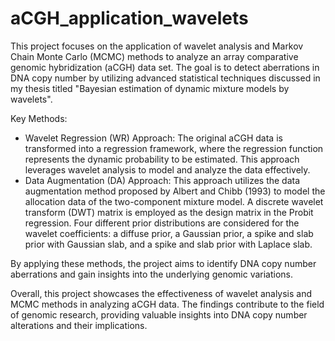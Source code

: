 # aCGH_application_wavelets
This project focuses on the application of wavelet analysis and Markov Chain Monte Carlo (MCMC) methods to analyze an array comparative genomic hybridization (aCGH) data set. The goal is to detect aberrations in DNA copy number by utilizing advanced statistical techniques discussed in my thesis titled "Bayesian estimation of dynamic mixture models by wavelets".

Key Methods:
- Wavelet Regression (WR) Approach: The original aCGH data is transformed into a regression framework, where the regression function represents the dynamic probability to be estimated. This approach leverages wavelet analysis to model and analyze the data effectively.
- Data Augmentation (DA) Approach: This approach utilizes the data augmentation method proposed by Albert and Chibb (1993) to model the allocation data of the two-component mixture model. A discrete wavelet transform (DWT) matrix is employed as the design matrix in the Probit regression. Four different prior distributions are considered for the wavelet coefficients: a diffuse prior, a Gaussian prior, a spike and slab prior with Gaussian slab, and a spike and slab prior with Laplace slab.

By applying these methods, the project aims to identify DNA copy number aberrations and gain insights into the underlying genomic variations.

Overall, this project showcases the effectiveness of wavelet analysis and MCMC methods in analyzing aCGH data. The findings contribute to the field of genomic research, providing valuable insights into DNA copy number alterations and their implications.

